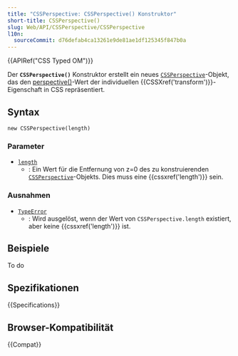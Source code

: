```yaml
---
title: "CSSPerspective: CSSPerspective() Konstruktor"
short-title: CSSPerspective()
slug: Web/API/CSSPerspective/CSSPerspective
l10n:
  sourceCommit: d76defab4ca13261e9de81ae1df125345f847b0a
---
```


{{APIRef("CSS Typed OM")}}

Der **`CSSPerspective()`** Konstruktor erstellt ein neues [`CSSPerspective`](/de/docs/Web/API/CSSPerspective)-Objekt, das den [perspective()](/de/docs/Web/CSS/transform-function/perspective)-Wert der individuellen {{CSSXref('transform')}}-Eigenschaft in CSS repräsentiert.

## Syntax

```js-nolint
new CSSPerspective(length)
```

### Parameter

- [`length`](/de/docs/Web/API/CSSPerspective/length)
  - : Ein Wert für die Entfernung von z=0 des zu konstruierenden [`CSSPerspective`](/de/docs/Web/API/CSSPerspective)-Objekts. Dies muss eine {{cssxref('length')}} sein.

### Ausnahmen

- [`TypeError`](/de/docs/Web/JavaScript/Reference/Global_Objects/TypeError)
  - : Wird ausgelöst, wenn der Wert von `CSSPerspective.length` existiert, aber keine {{cssxref('length')}} ist.

## Beispiele

To do

## Spezifikationen

{{Specifications}}

## Browser-Kompatibilität

{{Compat}}

